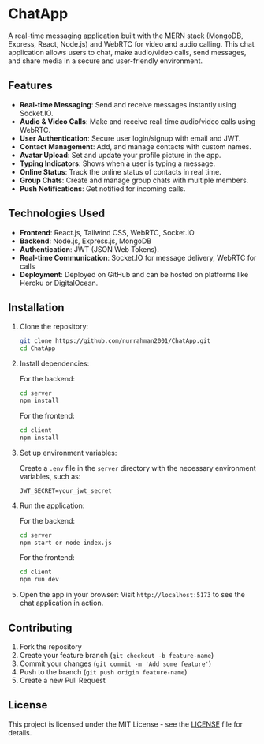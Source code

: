 # ChatApp

A real-time messaging application built with the MERN stack (MongoDB, Express, React, Node.js) and WebRTC for video and audio calling. This chat application allows users to chat, make audio/video calls, send messages, and share media in a secure and user-friendly environment.

## Features

- **Real-time Messaging**: Send and receive messages instantly using Socket.IO.
- **Audio & Video Calls**: Make and receive real-time audio/video calls using WebRTC.
- **User Authentication**: Secure user login/signup with email and JWT.
- **Contact Management**: Add, and manage contacts with custom names.
- **Avatar Upload**: Set and update your profile picture in the app.
- **Typing Indicators**: Shows when a user is typing a message.
- **Online Status**: Track the online status of contacts in real time.
- **Group Chats**: Create and manage group chats with multiple members.
- **Push Notifications**: Get notified for incoming calls.

## Technologies Used

- **Frontend**: React.js, Tailwind CSS, WebRTC, Socket.IO
- **Backend**: Node.js, Express.js, MongoDB
- **Authentication**: JWT (JSON Web Tokens).
- **Real-time Communication**: Socket.IO for message delivery, WebRTC for calls
- **Deployment**: Deployed on GitHub and can be hosted on platforms like Heroku or DigitalOcean.

## Installation

1. Clone the repository:

    ```bash
    git clone https://github.com/nurrahman2001/ChatApp.git
    cd ChatApp
    ```

2. Install dependencies:

    For the backend:
    ```bash
    cd server
    npm install
    ```

    For the frontend:
    ```bash
    cd client
    npm install
    ```

3. Set up environment variables:

    Create a `.env` file in the `server` directory with the necessary environment variables, such as:

    ```env
    JWT_SECRET=your_jwt_secret
    ```
4. Run the application:

    For the backend:
    ```bash
    cd server
    npm start or node index.js
    ```

    For the frontend:
    ```bash
    cd client
    npm run dev
    ```

5. Open the app in your browser:
    Visit `http://localhost:5173` to see the chat application in action.

## Contributing

1. Fork the repository
2. Create your feature branch (`git checkout -b feature-name`)
3. Commit your changes (`git commit -m 'Add some feature'`)
4. Push to the branch (`git push origin feature-name`)
5. Create a new Pull Request

## License

This project is licensed under the MIT License - see the [LICENSE](LICENSE) file for details.

